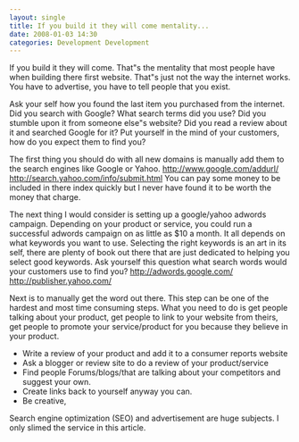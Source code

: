 ```yaml
---
layout: single
title: If you build it they will come mentality...
date: 2008-01-03 14:30
categories: Development Development
---
```

If you build it they will come. That&quot;s the mentality that most people have when building there first website. That&quot;s just not the way the internet works. You have to advertise, you have to tell people that you exist.

Ask your self how you found the last item you purchased from the internet.
Did you search with Google? What search terms did you use? Did you stumble upon it from someone else&quot;s website? Did you read a review about it and searched Google for it? Put yourself in the mind of your customers, how do you expect them to find you?

The first thing you should do with all new domains is manually add them to the search engines like Google or Yahoo.
<a href="http://www.google.com/addurl/"> http://www.google.com/addurl/</a>
<a href="http://search.yahoo.com/info/submit.html"> http://search.yahoo.com/info/submit.html</a>
You can pay some money to be included in there index quickly but I never have found it to be worth the money that charge.

The next thing I would consider is setting up a google/yahoo adwords campaign. Depending on your product or service, you could run a successful adwords campaign on as little as $10 a month. It all depends on what keywords you want to use. Selecting the right keywords is an art in its self, there are plenty of book out there that are just dedicated to helping you select good keywords. Ask yourself this question what search words would your customers use to find you?
<a href="http://adwords.google.com/"> http://adwords.google.com/</a>
<a href="http://publisher.yahoo.com/"> http://publisher.yahoo.com/</a>

Next is to manually get the word out there. This step can be one of the hardest and most time consuming steps. What you need to do is get people talking about your product, get people to link to your website from theirs, get people to promote your service/product for you because they believe in your product.
- Write a review of your product and add it to a consumer reports website
- Ask a blogger or review site to do a review of your product/service
- Find people Forums/blogs/that are talking about your competitors and suggest your own.
- Create links back to yourself anyway you can.
- Be creative,

Search engine optimization (SEO) and advertisement are huge subjects. I only slimed the service in this article.
